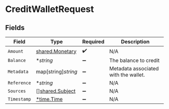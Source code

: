 # CreditWalletRequest


## Fields

| Field                                                     | Type                                                      | Required                                                  | Description                                               |
| --------------------------------------------------------- | --------------------------------------------------------- | --------------------------------------------------------- | --------------------------------------------------------- |
| `Amount`                                                  | [shared.Monetary](../../../pkg/models/shared/monetary.md) | :heavy_check_mark:                                        | N/A                                                       |
| `Balance`                                                 | **string*                                                 | :heavy_minus_sign:                                        | The balance to credit                                     |
| `Metadata`                                                | map[string]*string*                                       | :heavy_minus_sign:                                        | Metadata associated with the wallet.                      |
| `Reference`                                               | **string*                                                 | :heavy_minus_sign:                                        | N/A                                                       |
| `Sources`                                                 | [][shared.Subject](../../../pkg/models/shared/subject.md) | :heavy_minus_sign:                                        | N/A                                                       |
| `Timestamp`                                               | [*time.Time](https://pkg.go.dev/time#Time)                | :heavy_minus_sign:                                        | N/A                                                       |